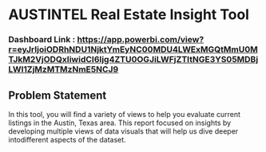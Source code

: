 # AUSTINTEL Real Estate Insight Tool 

### Dashboard Link : https://app.powerbi.com/view?r=eyJrIjoiODRhNDU1NjktYmEyNC00MDU4LWExMGQtMmU0MTJkM2VjODQxIiwidCI6Ijg4ZTU0OGJiLWFjZTItNGE3YS05MDBjLWI1ZjMzMTMzNmE5NCJ9

## Problem Statement

In this tool, you will find a variety of views to help you evaluate current listings in the Austin, Texas area. This report focused on insights by developing multiple views of data visuals that will help us dive deeper intodifferent aspects of the dataset.

